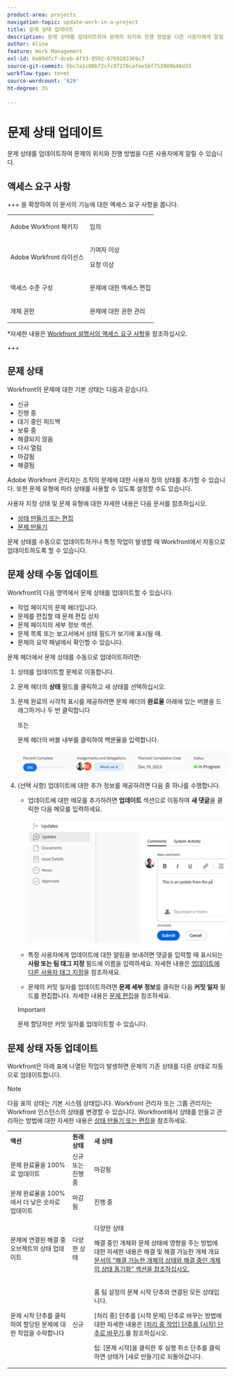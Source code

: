 ```yaml
---
product-area: projects
navigation-topic: update-work-in-a-project
title: 문제 상태 업데이트
description: 문제 상태를 업데이트하여 문제의 위치와 진행 방법을 다른 사용자에게 알릴 수 있습니다.
author: Alina
feature: Work Management
exl-id: 6e09dfcf-dceb-4f33-9592-0769283369c7
source-git-commit: 5bc7a1c00b72cfc07270cafee5bf753989b48d33
workflow-type: tm+mt
source-wordcount: '629'
ht-degree: 3%

---
```


# 문제 상태 업데이트

<!--Audited: 01/2024-->

문제 상태를 업데이트하여 문제의 위치와 진행 방법을 다른 사용자에게 알릴 수 있습니다.

## 액세스 요구 사항

+++ 을 확장하여 이 문서의 기능에 대한 액세스 요구 사항을 봅니다. 

<table style="table-layout:auto"> 
 <col> 
 <col> 
 <tbody> 
  <tr> 
   <td role="rowheader">Adobe Workfront 패키지</td> 
   <td> <p>임의</p> </td> 
  </tr> 
  <tr> 
   <td role="rowheader">Adobe Workfront 라이선스</td> 
   <td> <p>기여자 이상</p>
   <p>요청 이상</p>
   </td> 
  </tr> 
  <tr> 
   <td role="rowheader">액세스 수준 구성</td> 
   <td> <p>문제에 대한 액세스 편집</p> </td> 
  </tr> 
  <tr> 
   <td role="rowheader">개체 권한</td> 
   <td> <p>문제에 대한 권한 관리</p> </td> 
  </tr> 
 </tbody> 
</table>

*자세한 내용은 [Workfront 설명서의 액세스 요구 사항](/help/quicksilver/administration-and-setup/add-users/access-levels-and-object-permissions/access-level-requirements-in-documentation.md)을 참조하십시오.

+++

<!--Old:

<table style="table-layout:auto"> 
 <col> 
 <col> 
 <tbody> 
  <tr> 
   <td role="rowheader">Adobe Workfront plan</td> 
   <td> <p>Any</p> </td> 
  </tr> 
  <tr> 
   <td role="rowheader">Adobe Workfront license*</td> 
   <td> <p>New: Contributor or higher</p>
   Or
   <p>Current: Request or higher</p>
   </td> 
  </tr> 
  <tr> 
   <td role="rowheader">Access level configurations</td> 
   <td> <p>Edit access to Issues</p> </td> 
  </tr> 
  <tr> 
   <td role="rowheader">Object permissions</td> 
   <td> <p>Manage permissions to the issue</p> </td> 
  </tr> 
 </tbody> 
</table>-->

## 문제 상태

Workfront의 문제에 대한 기본 상태는 다음과 같습니다.

* 신규
* 진행 중
* 대기 중인 피드백
* 보류 중
* 해결되지 않음
* 다시 열림
* 마감됨
* 해결됨

Adobe Workfront 관리자는 조직의 문제에 대한 사용자 정의 상태를 추가할 수 있습니다. 또한 문제 유형에 따라 상태를 사용할 수 있도록 설정할 수도 있습니다.

사용자 지정 상태 및 문제 유형에 대한 자세한 내용은 다음 문서를 참조하십시오.

* [상태 만들기 또는 편집](../../../administration-and-setup/customize-workfront/creating-custom-status-and-priority-labels/create-or-edit-a-status.md)
* [문제 만들기](../../../manage-work/issues/manage-issues/create-issues.md)

문제 상태를 수동으로 업데이트하거나 특정 작업이 발생할 때 Workfront에서 자동으로 업데이트하도록 할 수 있습니다.

## 문제 상태 수동 업데이트

Workfront의 다음 영역에서 문제 상태를 업데이트할 수 있습니다.

* 작업 페이지의 문제 헤더입니다.
* 문제를 편집할 때 문제 편집 상자
* 문제 페이지의 세부 정보 섹션.
* 문제 목록 또는 보고서에서 상태 필드가 보기에 표시될 때.
* 문제의 요약 패널에서 확인할 수 있습니다.

문제 헤더에서 문제 상태를 수동으로 업데이트하려면:

1. 상태를 업데이트할 문제로 이동합니다.
1. 문제 헤더의 **상태** 필드를 클릭하고 새 상태를 선택하십시오.
1. 문제 완료의 시각적 표시를 제공하려면 문제 헤더의 **완료율** 아래에 있는 버블을 드래그하거나 두 번 클릭합니다

   또는

   문제 헤더의 버블 내부를 클릭하여 백분율을 입력합니다.

   ![](assets/nwe-updatetaskpercentinheader-350x54.png)

1. (선택 사항) 업데이트에 대한 추가 정보를 제공하려면 다음 중 하나를 수행합니다.

   * 업데이트에 대한 메모를 추가하려면 **업데이트** 섹션으로 이동하여 **새 댓글**&#x200B;을 클릭한 다음 메모를 입력하세요.

     ![](assets/nwe-issue-update-stream-message-box-350x125.png)

   * 특정 사용자에게 업데이트에 대한 알림을 보내려면 댓글을 입력할 때 표시되는 **사람 또는 팀 태그 지정** 필드에 이름을 입력하세요. 자세한 내용은 [업데이트에 다른 사용자 태그 지정](../../../workfront-basics/updating-work-items-and-viewing-updates/tag-others-on-updates.md)을 참조하세요.
   * 문제의 커밋 일자를 업데이트하려면 **문제 세부 정보**&#x200B;를 클릭한 다음 **커밋 일자** 필드를 편집합니다. 자세한 내용은 [문제 편집](/help/quicksilver/manage-work/issues/manage-issues/edit-issues.md)을 참조하세요.


   >[!IMPORTANT]
   >
   >  문제 할당자만 커밋 일자를 업데이트할 수 있습니다.



<!--Old instructions, in old commenting: 

When you are updating an issue status, you can also add an explanation about the new status and change other issue information such as the commit date.

1. Go to an issue that you are assigned to for which you want to update the status.
1. Click the **Status** field in the issue header and select a new status.

   ![](assets/nwe-issue-status-expanded-in-header-350x370.png)

1. To provide a visual indication of issue completion, drag or double-click the bubble under **Percent Complete** in the header of the issue.

   Or

   Click inside the bubble in the header of the issue to enter a percentage.

   ![](assets/nwe-updatetaskpercentinheader-350x54.png)

-->

## 문제 상태 자동 업데이트

Workfront은 아래 표에 나열된 작업이 발생하면 문제의 기존 상태를 다른 상태로 자동으로 업데이트합니다.

>[!NOTE]
>
>다음 표의 상태는 기본 시스템 상태입니다. Workfront 관리자 또는 그룹 관리자는 Workfront 인스턴스의 상태를 변경할 수 있습니다. Workfront에서 상태를 만들고 관리하는 방법에 대한 자세한 내용은 [상태 만들기 또는 편집](../../../administration-and-setup/customize-workfront/creating-custom-status-and-priority-labels/create-or-edit-a-status.md)을 참조하세요.

<table style="table-layout:auto"> 
 <col> 
 <col> 
 <col> 
 <tbody> 
  <tr> 
   <td><b>액션</b></td> 
   <td><b>원래 상태</b></td> 
   <td><b>새 상태</b></td> 
  </tr> 
  <tr> 
   <td>문제 완료율을 100%로 업데이트</td> 
   <td>신규 또는 진행 중</td> 
   <td>마감됨</td> 
  </tr> 
  <tr> 
   <td>문제 완료율을 100%에서 더 낮은 숫자로 업데이트</td> 
   <td>마감됨 </td> 
   <td>진행 중</td> 
  </tr> 
  <tr> 
   <td>문제에 연결된 해결 중 오브젝트의 상태 업데이트</td> 
   <td>다양한 상태</td> 
   <td> <p>다양한 상태</p> <p>해결 중인 개체와 문제 상태에 영향을 주는 방법에 대한 자세한 내용은 해결 및 해결 가능한 개체 개요 <a href="../../../manage-work/issues/convert-issues/resolving-and-resolvable-objects.md" class="MCXref xref"> 문서의 "해결 가능한 개체의 상태와 해결 중인 개체의 상태 동기화" 섹션을 참조하십시오.</a></p> </td> 
  </tr> 
  <tr data-mc-conditions=""> 
   <td><span>문제 시작 단추를 클릭하여 할당된 문제에 대한 작업을 수락합니다</span> </td> 
   <td><span>신규</span> </td> 
   <td> <p>홈 팀 설정의 문제 시작 단추와 연결된 모든 상태입니다. </p> <p>[처리 중] 단추를 [시작 문제] 단추로 바꾸는 방법에 대한 자세한 내용은 <span href="../../../people-teams-and-groups/create-and-manage-teams/work-on-it-button-to-start-button.md"><a href="../../../people-teams-and-groups/create-and-manage-teams/work-on-it-button-to-start-button.md" class="MCXref xref">[처리 중 작업] 단추를 [시작] 단추로 바꾸기</a></span><span>.</span>를 참조하십시오. </p> <p>팁: [문제 시작]을 클릭한 후 <span data-mc-conditions="QuicksilverOrClassic.Quicksilver">실행 취소 단추</span>를 클릭하면 상태가 [새로 만들기]로 되돌아갑니다. </p> </td> 
  </tr> 
 </tbody> 
</table>
